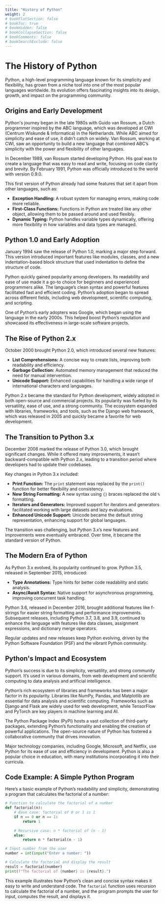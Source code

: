 ```yaml
---
title: "History of Python"
weight: 2
# bookFlatSection: false
# bookToc: true
# bookHidden: false
# bookCollapseSection: false
# bookComments: false
# bookSearchExclude: false
---
```


# The History of Python

Python, a high-level programming language known for its simplicity and flexibility, has grown from a niche tool into one of the most popular languages worldwide. Its evolution offers fascinating insights into its design, growth, and impact on the programming community.

## Origins and Early Development

Python's journey began in the late 1980s with Guido van Rossum, a Dutch programmer inspired by the ABC language, which was developed at CWI (Centrum Wiskunde & Informatica) in the Netherlands. While ABC aimed for simplicity and ease of use, it didn’t catch on widely. Van Rossum, working at CWI, saw an opportunity to build a new language that combined ABC’s simplicity with the power and flexibility of other languages.

In December 1989, van Rossum started developing Python. His goal was to create a language that was easy to read and write, focusing on code clarity and brevity. By February 1991, Python was officially introduced to the world with version 0.9.0.

This first version of Python already had some features that set it apart from other languages, such as:

- **Exception Handling:** A robust system for managing errors, making code more reliable.
- **First-Class Functions:** Functions in Python are treated like any other object, allowing them to be passed around and used flexibly.
- **Dynamic Typing:** Python handles variable types dynamically, offering more flexibility in how variables and data types are managed.

## Python 1.0 and Early Adoption

January 1994 saw the release of Python 1.0, marking a major step forward. This version introduced important features like modules, classes, and a new indentation-based block structure that used indentation to define the structure of code.

Python quickly gained popularity among developers. Its readability and ease of use made it a go-to choice for beginners and experienced programmers alike. The language’s clean syntax and powerful features facilitated fast and efficient coding. Python’s adoption began to spread across different fields, including web development, scientific computing, and scripting.

One of Python’s early adopters was Google, which began using the language in the early 2000s. This helped boost Python’s reputation and showcased its effectiveness in large-scale software projects.

## The Rise of Python 2.x

October 2000 brought Python 2.0, which introduced several new features:

- **List Comprehensions:** A concise way to create lists, improving both readability and efficiency.
- **Garbage Collection:** Automated memory management that reduced the need for manual intervention.
- **Unicode Support:** Enhanced capabilities for handling a wide range of international characters and languages.

Python 2.x became the standard for Python development, widely adopted in both open-source and commercial projects. Its popularity was fueled by its versatility, ease of use, and a strong community. The ecosystem expanded with libraries, frameworks, and tools, such as the Django web framework, which was released in 2005 and quickly became a favorite for web development.

## The Transition to Python 3.x

December 2008 marked the release of Python 3.0, which brought significant changes. While it offered many improvements, it wasn’t backward-compatible with Python 2.x, leading to a transition period where developers had to update their codebases.

Key changes in Python 3.x included:

- **Print Function:** The `print` statement was replaced by the `print()` function for better flexibility and consistency.
- **New String Formatting:** A new syntax using `{}` braces replaced the old `%` formatting.
- **Iterators and Generators:** Improved support for iterators and generators facilitated working with large datasets and lazy evaluations.
- **Enhanced Unicode Support:** Unicode became the default string representation, enhancing support for global languages.

The transition was challenging, but Python 3.x’s new features and improvements were eventually embraced. Over time, it became the standard version of Python.

## The Modern Era of Python

As Python 3.x evolved, its popularity continued to grow. Python 3.5, released in September 2015, introduced:

- **Type Annotations:** Type hints for better code readability and static analysis.
- **Async/Await Syntax:** Native support for asynchronous programming, improving concurrent task handling.

Python 3.6, released in December 2016, brought additional features like f-strings for easier string formatting and performance improvements. Subsequent releases, including Python 3.7, 3.8, and 3.9, continued to enhance the language with features like data classes, assignment expressions, and dictionary merge operators.

Regular updates and new releases keep Python evolving, driven by the Python Software Foundation (PSF) and the vibrant Python community.

## Python's Impact and Ecosystem

Python’s success is due to its simplicity, versatility, and strong community support. It’s used in various domains, from web development and scientific computing to data analysis and artificial intelligence.

Python’s rich ecosystem of libraries and frameworks has been a major factor in its popularity. Libraries like NumPy, Pandas, and Matplotlib are essential for data analysis and scientific computing. Frameworks such as Django and Flask are widely used for web development, while TensorFlow and PyTorch are key players in machine learning and AI.

The Python Package Index (PyPI) hosts a vast collection of third-party packages, extending Python’s functionality and enabling the creation of powerful applications. The open-source nature of Python has fostered a collaborative community that drives innovation.

Major technology companies, including Google, Microsoft, and Netflix, use Python for its ease of use and efficiency in development. Python is also a popular choice in education, with many institutions incorporating it into their curricula.

## Code Example: A Simple Python Program

Here’s a basic example of Python’s readability and simplicity, demonstrating a program that calculates the factorial of a number:

```python
# Function to calculate the factorial of a number
def factorial(n):
    # Base case: factorial of 0 or 1 is 1
    if n == 0 or n == 1:
        return 1
    
    # Recursive case: n * factorial of (n - 1)
    else:
        return n * factorial(n - 1)

# Input number from the user
number = int(input("Enter a number: "))

# Calculate the factorial and display the result
result = factorial(number)
print(f"The factorial of {number} is {result}.")
```

This example illustrates how Python’s clean and concise syntax makes it easy to write and understand code. The `factorial` function uses recursion to calculate the factorial of a number, and the program prompts the user for input, computes the result, and displays it.